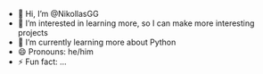 - 👋 Hi, I’m @NikollasGG
- 👀 I’m interested in learning more, so I can make more interesting projects
- 🌱 I’m currently learning more about Python
- 😄 Pronouns: he/him
- ⚡ Fun fact: ...

<!---
NikollasGG/NikollasGG is a ✨ special ✨ repository because its `README.md` (this file) appears on your GitHub profile.
You can click the Preview link to take a look at your changes.
--->
